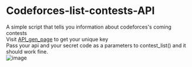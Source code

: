 # Codeforces-list-contests-API<br>
A simple script that tells you information about codeforces's coming contests<br>
Visit [API_gen_page](https://codeforces.com/settings/api) to get your unique key<br>
Pass your api and your secret code as a parameters to contest_list() and it should work fine.<br>
![image](https://github.com/JAMmIKA1/Codeforces-list-contests-API/assets/123016257/d68368fb-16fb-40b8-8e6a-1724ca19420b)
